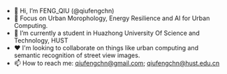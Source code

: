 - 👋 Hi, I’m FENG_QIU (@qiufengchn)
- 👀 Focus on Urban Morophology, Energy Resilience and AI for Urban Computing.
- 🌱 I’m currently a student in Huazhong University Of Science and Technology, HUST
- ❤️ I'm looking to collaborate on things like urban computing and semantic recognition of street view images.
- 📫 How to reach me: qiufengchn@gmail.com; qiufengchn@hust.edu.cn


<!---
qiufengchn/qiufengchn is a ✨ special ✨ repository because its `README.md` (this file) appears on your GitHub profile.
You can click the Preview link to take a look at your changes.
--->
